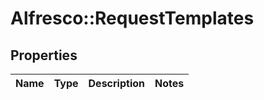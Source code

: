 # Alfresco::RequestTemplates

## Properties
Name | Type | Description | Notes
------------ | ------------- | ------------- | -------------


